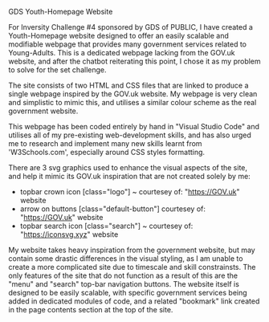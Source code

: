 GDS Youth-Homepage Website

For Inversity Challenge #4 sponsored by GDS of PUBLIC, I have created a Youth-Homepage website designed to offer an easily scalable and modifiable webpage that provides many government services related to Young-Adults. This is a dedicated webpage lacking from the GOV.uk website, and after the chatbot reiterating this point, I chose it as my problem to solve for the set challenge.

The site consists of two HTML and CSS files that are linked to produce a single webpage inspired by the GOV.uk website. My webpage is very clean and simplistic to mimic this, and utilises a similar colour scheme as the real government website.

This webpage has been coded entirely by hand in "Visual Studio Code" and utilises all of my pre-existing web-development skills, and has also urged me to research and implement many new skills learnt from 'W3Schools.com', especially around CSS styles formatting.

There are 3 svg graphics used to enhance the visual aspects of the site, and help it mimic its GOV.uk inspiration that are not created solely by me:

 - topbar crown icon [class="logo"] ~ courtesey of: "https://GOV.uk" website
 - arrow on buttons [class="default-button"] courtesey of: "https://GOV.uk" website
 - topbar search icon [class="search"] ~ courtesey of: "https://iconsvg.xyz" website

My website takes heavy inspiration from the government website, but may contain some drastic differences in the visual styling, as I am unable to create a more complicated site due to timescale and skill constrainsts. The only features of the site that do not function as a result of this are the "menu" and "search" top-bar navigation buttons. The website itself is designed to be easily scalable, with specific government services being added in dedicated modules of code, and a related "bookmark" link created in the page contents section at the top of the site.   
